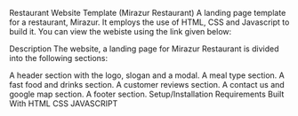 Restaurant Website Template (Mirazur Restaurant)
A landing page template for a restaurant, Mirazur. It employs the use of HTML, CSS and Javascript to build it.
You can view the webiste using the link given below: 

Description
The website, a landing page for Mirazur Restaurant is divided into the following sections:

A header section with the logo, slogan and a modal.
A meal type section.
A fast food and drinks section.
A customer reviews section.
A contact us and google map section.
A footer section.
Setup/Installation Requirements
Built With
HTML
CSS
JAVASCRIPT
